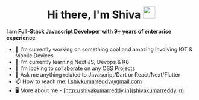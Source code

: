 <h1 align="center">Hi there, I'm Shiva <img
src="https://github.com/blackcater/blackcater/raw/main/images/Hi.gif" height="32" /></h1>

**I am Full-Stack Javascript Developer with 9+ years of enterprise experience**

- 🔭 I’m currently working on something cool and amazing involving IOT & Mobile Devices
- 🌱 I’m currently learning Next JS, Devops & K8
- 👯 I’m looking to collaborate on any OSS Projects
- 💬 Ask me anything related to Javascript/Dart or React/Next/Flutter
- 📫 How to reach me: [l.shivkumarreddy@gmail.com](mailto:l.shivkumarreddy@gmail.com)
- 🖥️ More about me - [http://shivakumarreddy.in](shivakumarreddy.in)
